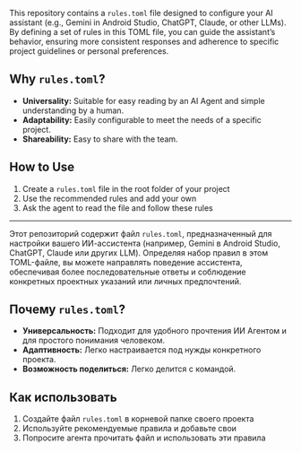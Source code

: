 This repository contains a `rules.toml` file designed to configure your AI assistant (e.g., Gemini in Android Studio, ChatGPT, Claude, or other LLMs). By defining a set of rules in this TOML file, you can guide the assistant’s behavior, ensuring more consistent responses and adherence to specific project guidelines or personal preferences.

## Why `rules.toml`?
* **Universality:** Suitable for easy reading by an AI Agent and simple understanding by a human.
* **Adaptability:** Easily configurable to meet the needs of a specific project.
* **Shareability:** Easy to share with the team.


## How to Use
1. Create a `rules.toml` file in the root folder of your project
2. Use the recommended rules and add your own
3. Ask the agent to read the file and follow these rules


---

Этот репозиторий содержит файл `rules.toml`, предназначенный для настройки вашего ИИ-ассистента (например, Gemini в Android Studio, ChatGPT, Claude или других LLM). Определяя набор правил в этом TOML-файле, вы можете направлять поведение ассистента, обеспечивая более последовательные ответы и соблюдение конкретных проектных указаний или личных предпочтений.

## Почему `rules.toml`?

* **Универсальность:** Подходит для удобного прочтения ИИ Агентом и для простого понимания человеком.
* **Адаптивность:** Легко настраивается под нужды конкретного проекта.
* **Возможность поделиться:** Легко делится с командой.

## Как использовать

1. Создайте файл `rules.toml` в корневой папке своего проекта
2. Используйте рекомендуемые правила и добавьте свои
3. Попросите агента прочитать файл и использовать эти правила
